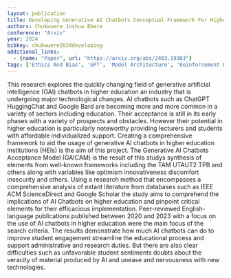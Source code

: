 ```yaml
---
layout: publication
title: Developing Generative AI Chatbots Conceptual Framework For Higher Education
authors: Chukwuere Joshua Ebere
conference: "Arxiv"
year: 2024
bibkey: chukwuere2024developing
additional_links:
  - {name: "Paper", url: "https://arxiv.org/abs/2403.19303"}
tags: ['Ethics And Bias', 'GPT', 'Model Architecture', 'Reinforcement Learning', 'Security', 'TACL', 'Tools']
---
```

This research explores the quickly changing field of generative artificial intelligence (GAI) chatbots in higher education an industry that is undergoing major technological changes. AI chatbots such as ChatGPT HuggingChat and Google Bard are becoming more and more common in a variety of sectors including education. Their acceptance is still in its early phases with a variety of prospects and obstacles. However their potential in higher education is particularly noteworthy providing lecturers and students with affordable individualized support. Creating a comprehensive framework to aid the usage of generative AI chatbots in higher education institutions (HEIs) is the aim of this project. The Generative AI Chatbots Acceptance Model (GAICAM) is the result of this studys synthesis of elements from well-known frameworks including the TAM UTAUT2 TPB and others along with variables like optimism innovativeness discomfort insecurity and others. Using a research method that encompasses a comprehensive analysis of extant literature from databases such as IEEE ACM ScienceDirect and Google Scholar the study aims to comprehend the implications of AI Chatbots on higher education and pinpoint critical elements for their efficacious implementation. Peer-reviewed English-language publications published between 2020 and 2023 with a focus on the use of AI chatbots in higher education were the main focus of the search criteria. The results demonstrate how much AI chatbots can do to improve student engagement streamline the educational process and support administrative and research duties. But there are also clear difficulties such as unfavorable student sentiments doubts about the veracity of material produced by AI and unease and nervousness with new technologies.
